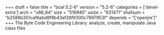 +++
draft = false
title = "bcel 5.2-6"
version = "5.2-6"
categories = ['devel-extra']
arch = "x86_64"
size = "516940"
usize = "631471"
sha1sum = "b2588b351caf6abd8f9b43af26f9300c7897953f"
depends = "['openjre']"
+++
The Byte Code Engineering Library: analyze, create, manipulate Java class files